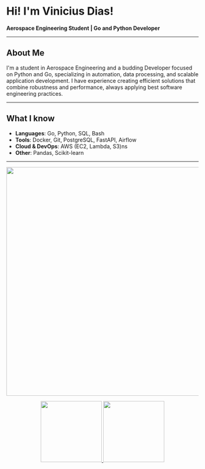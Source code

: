 # Hi! I'm Vinicius Dias!

**Aerospace Engineering Student | Go and Python Developer**

---

## About Me

I'm a student in Aerospace Engineering and a budding Developer focused on Python and Go, specializing in automation, data processing, and scalable application development. I have experience creating efficient solutions that combine robustness and performance, always applying best software engineering practices.

---

## What I know

- **Languages**: Go, Python, SQL, Bash
- **Tools**: Docker, Git, PostgreSQL, FastAPI, Airflow
- **Cloud & DevOps**: AWS (EC2, Lambda, S3)ns
- **Other**: Pandas, Scikit-learn

---
<p align="center">
  <img width="600" src="https://streak-stats.demolab.com?user=cmdi4s&theme=gotham&hide_border=true&mode=weekly" />
</p>

<div align="center">
  <a href="https://github.com/cmdi4s">
  <img height="160em" src="https://github-readme-stats.vercel.app/api?username=cmdi4s&show_icons=true&theme=gotham&include_all_commits=true&count_private=true"/>
  <img height="160em" src="https://github-readme-stats.vercel.app/api/top-langs/?username=cmdi4s&layout=compact&langs_count=7&theme=gotham"/>
</div>


